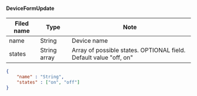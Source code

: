 #### DeviceFormUpdate

Filed name | Type | Note
------------ | ------------- | -------------
name | String | Device name
states | String array | Array of possible states. OPTIONAL field. Default value "off, on"

```json
{
    "name" : "String",
    "states" : ["on", "off"]
}

```

